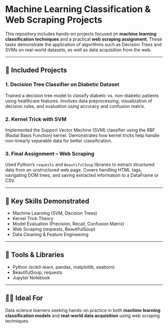 # Machine Learning Classification & Web Scraping Projects

This repository includes hands-on projects focused on **machine learning classification techniques** and a practical **web scraping assignment**. These tasks demonstrate the application of algorithms such as Decision Trees and SVMs on real-world datasets, as well as data acquisition from the web.

---

## 📂 Included Projects

### 1. Decision Tree Classifier on Diabetic Dataset
Trained a decision tree model to classify diabetic vs. non-diabetic patients using healthcare features. Involves data preprocessing, visualization of decision rules, and evaluation using accuracy and confusion matrix.

### 2. Kernel Trick with SVM
Implemented the Support Vector Machine (SVM) classifier using the RBF (Radial Basis Function) kernel. Demonstrates how kernel tricks help handle non-linearly separable data for better classification.

### 3. Final Assignment – Web Scraping
Used Python’s `requests` and `BeautifulSoup` libraries to extract structured data from an unstructured web page. Covers handling HTML tags, navigating DOM trees, and saving extracted information to a DataFrame or CSV.

---

## 🧰 Key Skills Demonstrated

- Machine Learning (SVM, Decision Trees)
- Kernel Trick Theory
- Model Evaluation (Precision, Recall, Confusion Matrix)
- Web Scraping (requests, BeautifulSoup)
- Data Cleaning & Feature Engineering

---

## 📎 Tools & Libraries

- Python (scikit-learn, pandas, matplotlib, seaborn)
- BeautifulSoup, requests
- Jupyter Notebook

---

## 👨‍💻 Ideal For

Data science learners seeking hands-on practice in both **machine learning classification models** and **real-world data acquisition** using web scraping techniques.

